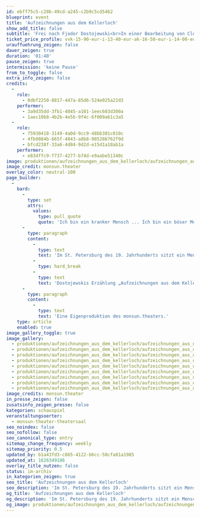 ```yaml
---
id: ebff75c5-c28b-49cd-a245-c2b9c5cd5462
blueprint: event
title: 'Aufzeichnungen aus dem Kellerloch'
show_add_title: false
subtitle: 'Frei nach Fjodor Dostojewski<br>In einer Bearbeitung von Clemens Mädge'
ticket_price_profile: vvk-15-90-eur-i-13-40-eur-ak-16-50-eur-i-14-00-eur
urauffuehrung_zeigen: false
dauer_zeigen: true
duration: '01:40'
pause_zeigen: true
intermission: 'keine Pause'
from_to_toggle: false
extra_info_zeigen: false
credits:
  -
    role:
      - 0dbf2250-8817-447a-85d6-524e025a22d3
    performer:
      - 3a9d35dd-3fb1-4045-a101-1eec603d300a
      - 1aec10b8-4b2b-4e5b-9f4c-6f009a61c3a5
  -
    role:
      - 75930418-3149-4a0d-9cc9-48bb301c010c
      - 4fb9084b-665f-4043-a8b8-905286762f9d
      - bfcd238f-33a6-4d84-9d2d-e15d1a18ab1a
    performer:
      - e834ffc9-f737-4277-b74d-e9aabe51340c
image: produktionen/aufzeichnungen_aus_dem_kellerloch/aufzeichnungen_aus_dem_kellerloch_23_c_monsun.theater.jpg
image_credit: monsun.theater
overlay_color: neutral-100
page_builder:
  -
    bard:
      -
        type: set
        attrs:
          values:
            type: pull_quote
            quote: 'Ich bin ein kranker Mensch ... Ich bin ein böser Mensch. Ich besitze nichts Anziehendes. Ich glaube, ich bin leberleidend.'
      -
        type: paragraph
        content:
          -
            type: text
            text: 'Im St. Petersburg des 19. Jahrhunderts sitzt ein Mensch in einem Kellerloch. Dieser Mensch fängt an zu reden. Redet über die Welt. Er redet über sich selbst. Hadert mit sich und der Welt. Will sich von der Welt lossprechen. Will sich aus dem Lauf der Dinge herausreden. Autark sein. Und scheitert doch stets an sich selbst.'
          -
            type: hard_break
          -
            type: text
            text: 'Dostojewskis Erzählung „Aufzeichnungen aus dem Kellerloch“ ist eine fein beobachtete psychologische Studie über den Menschen an sich und seine ihm innewohnende Hybris. Die Erzählung geht der Frage nach, ob sich das Individuum gegenüber der Welt abgrenzen kann bzw. sogar muss um weiterhin lebendig zu sein. Eine Abkehr des Kollektivismus, hin zum Individualismus. Gleichzeitig legt Dostojewskij schonungslos dar, wie schwer es für den Einzelnen ist, sich abzugrenzen, die gebildeten Ansichten zu festigen und sie öffentlich auch zu äußern. Der Kellerlochmensch trägt einen Kampf mit sich und seiner Umwelt aus, der angesichts der heutigen indifferenten gesellschaftlichen und politischen Lage aktueller denn je ist.'
      -
        type: paragraph
        content:
          -
            type: text
            text: 'Eine Eigenproduktion des monsun.theaters.'
    type: article
    enabled: true
image_gallery_toggle: true
image_gallery:
  - produktionen/aufzeichnungen_aus_dem_kellerloch/aufzeichnungen_aus_dem_kellerloch_01_c_monsun.theater.jpg
  - produktionen/aufzeichnungen_aus_dem_kellerloch/aufzeichnungen_aus_dem_kellerloch_05_c_monsun.theater.jpg
  - produktionen/aufzeichnungen_aus_dem_kellerloch/aufzeichnungen_aus_dem_kellerloch_06_c_monsun.theater.jpg
  - produktionen/aufzeichnungen_aus_dem_kellerloch/aufzeichnungen_aus_dem_kellerloch_09_c_monsun.theater.jpg
  - produktionen/aufzeichnungen_aus_dem_kellerloch/aufzeichnungen_aus_dem_kellerloch_10_c_monsun.theater.jpg
  - produktionen/aufzeichnungen_aus_dem_kellerloch/aufzeichnungen_aus_dem_kellerloch_16_c_monsun.theater.jpg
  - produktionen/aufzeichnungen_aus_dem_kellerloch/aufzeichnungen_aus_dem_kellerloch_18_c_monsun.theater.jpg
  - produktionen/aufzeichnungen_aus_dem_kellerloch/aufzeichnungen_aus_dem_kellerloch_23_c_monsun.theater.jpg
  - produktionen/aufzeichnungen_aus_dem_kellerloch/aufzeichnungen_aus_dem_kellerloch_26_c_monsun.theater.jpg
image_credits: monsun.theater
in_presse_zeigen: false
zusatsinfo_zeigen_presse: false
kategorien: schauspiel
veranstaltungsoerter:
  - monsun-theater-theatersaal
seo_noindex: false
seo_nofollow: false
seo_canonical_type: entry
sitemap_change_frequency: weekly
sitemap_priority: 0.5
updated_by: b1a43fd3-c865-4122-b6cc-50cfa81a1985
updated_at: 1626349186
overlay_title_nutzen: false
status: im-archiv
in_kategorien_zeigen: true
seo_title: 'Aufzeichnungen aus dem Kellerloch'
seo_description: 'Im St. Petersburg des 19. Jahrhunderts sitzt ein Mensch im Kellerloch. Will sich aus dem Lauf der Dinge herausreden. Und scheitert doch stets an sich selbst.'
og_title: 'Aufzeichnungen aus dem Kellerloch'
og_description: 'Im St. Petersburg des 19. Jahrhunderts sitzt ein Mensch im Kellerloch. Will sich aus dem Lauf der Dinge herausreden. Und scheitert doch stets an sich selbst.'
og_image: produktionen/aufzeichnungen_aus_dem_kellerloch/aufzeichnungen_aus_dem_kellerloch_social_media.jpg
---
```

